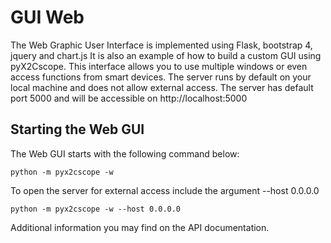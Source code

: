 # GUI Web

The Web Graphic User Interface is implemented using Flask, bootstrap 4, jquery and chart.js
It is also an example of how to build a custom GUI using pyX2Cscope.
This interface allows you to use multiple windows or even access functions from smart devices.
The server runs by default on your local machine and does not allow external access. 
The server has default port 5000 and will be accessible on http://localhost:5000

## Starting the Web GUI

The Web GUI starts with the following command below:

```
python -m pyx2cscope -w
``` 

To open the server for external access include the argument --host 0.0.0.0

```
python -m pyx2cscope -w --host 0.0.0.0
``` 

Additional information you may find on the API documentation.

